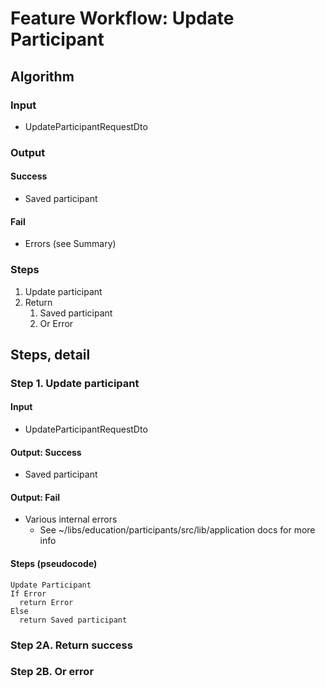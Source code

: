 # Feature Workflow: Update Participant

## Algorithm

### Input

- UpdateParticipantRequestDto

### Output

#### Success

- Saved participant

#### Fail

- Errors (see Summary)

### Steps

1. Update participant
2. Return
   1. Saved participant
   2. Or Error

## Steps, detail

### Step 1. Update participant

#### Input

- UpdateParticipantRequestDto

#### Output: Success

- Saved participant

#### Output: Fail

- Various internal errors
  - See ~/libs/education/participants/src/lib/application docs for more info

#### Steps (pseudocode)

```
Update Participant
If Error
  return Error
Else
  return Saved participant
```

### Step 2A. Return success

### Step 2B. Or error

